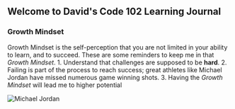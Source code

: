 ## Welcome to David's Code 102 Learning Journal 


### Growth Mindset
Growth Mindset is the self-perception that you are not limited in your ability to learn, and to succeed.
These are some reminders to keep me in that *Growth Mindset*.
    1. Understand that challenges are supposed to be **hard**.
    2. Failing is part of the process to reach success; great athletes like Michael Jordan have missed numerous game winning shots.
    3. Having the *Growth Mindset* will lead me to higher potential
    
 ![Michael Jordan](https://i.pinimg.com/736x/91/cd/f7/91cdf7c12def9a3ba39b7aa41b7f4587.jpg)


